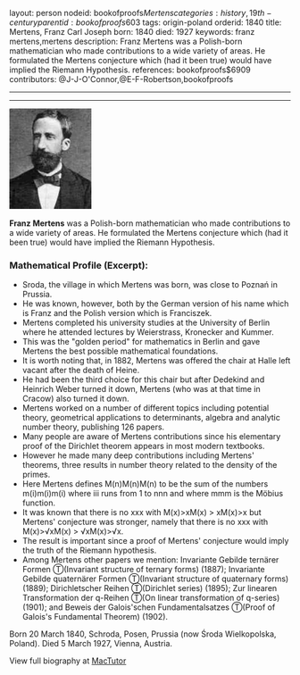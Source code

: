 layout: person
nodeid: bookofproofs$Mertens
categories: history,19th-century
parentid: bookofproofs$603
tags: origin-poland
orderid: 1840
title: Mertens, Franz Carl Joseph
born: 1840
died: 1927
keywords: franz mertens,mertens
description: Franz Mertens was a Polish-born mathematician who made contributions to a wide variety of areas. He formulated the Mertens conjecture which (had it been true) would have implied the Riemann Hypothesis.
references: bookofproofs$6909
contributors: @J-J-O'Connor,@E-F-Robertson,bookofproofs

---



---

![Mertens.jpg](https://github.com/bookofproofs/bookofproofs.github.io/blob/main/_sources/_assets/images/portraits/Mertens.jpg?raw=true)

**Franz Mertens** was a Polish-born mathematician who made contributions to a wide variety of areas. He formulated the Mertens conjecture which (had it been true) would have implied the Riemann Hypothesis.

### Mathematical Profile (Excerpt):
* Sroda, the village in which Mertens was born, was close to Poznań in Prussia.
* He was known, however, both by the German version of his name which is Franz and the Polish version which is Franciszek.
* Mertens completed his university studies at the University of Berlin where he attended lectures by Weierstrass, Kronecker and Kummer.
* This was the "golden period" for mathematics in Berlin and gave Mertens the best possible mathematical foundations.
* It is worth noting that, in 1882, Mertens was offered the chair at Halle left vacant after the death of Heine.
* He had been the third choice for this chair but after Dedekind and Heinrich Weber turned it down, Mertens (who was at that time in Cracow) also turned it down.
* Mertens worked on a number of different topics including potential theory, geometrical applications to determinants, algebra and analytic number theory, publishing 126 papers.
* Many people are aware of Mertens contributions since his elementary proof of the Dirichlet theorem appears in most modern textbooks.
* However he made many deep contributions including Mertens' theorems, three results in number theory related to the density of the primes.
* Here Mertens defines M(n)M(n)M(n) to be the sum of the numbers m(i)m(i)m(i) where iii runs from 1 to nnn and where mmm is the Möbius function.
* It was known that there is no xxx with M(x)>xM(x) > xM(x)>x but Mertens' conjecture was stronger, namely that there is no xxx with M(x)>√xM(x) > √xM(x)>√x.
* The result is important since a proof of Mertens' conjecture would imply the truth of the Riemann hypothesis.
* Among Mertens other papers we mention: Invariante Gebilde ternärer Formen Ⓣ(Invariant structure of ternary forms) (1887); Invariante Gebilde quaternärer Formen Ⓣ(Invariant structure of quaternary forms) (1889); Dirichletscher Reihen Ⓣ(Dirichlet series) (1895); Zur linearen Transformation der q-Reihen Ⓣ(On linear transformation of q-series) (1901); and Beweis der Galois'schen Fundamentalsatzes Ⓣ(Proof of Galois's Fundamental Theorem) (1902).

Born 20 March 1840, Schroda, Posen, Prussia (now Środa Wielkopolska, Poland). Died 5 March 1927, Vienna, Austria.

View full biography at [MacTutor](https://mathshistory.st-andrews.ac.uk/Biographies/Mertens/)
